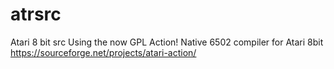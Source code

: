 # atrsrc
Atari 8 bit src
Using the now GPL Action! Native 6502 compiler for Atari 8bit 
https://sourceforge.net/projects/atari-action/
